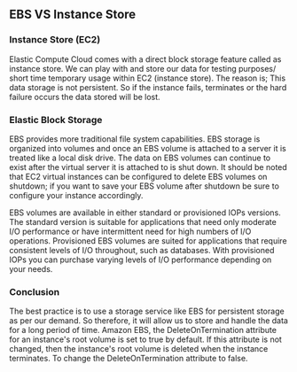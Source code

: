 
<h2> EBS VS Instance Store </h2>


<h3> Instance Store (EC2) </h3> 

Elastic Compute Cloud comes with a direct block storage feature called as instance store. We can play with and store our data for testing purposes/ short time temporary usage within EC2 (instance store). The reason is; This data storage is not persistent. So if the instance fails, terminates or the hard failure occurs the data stored will be lost. 


<h3> Elastic Block Storage </h3>
EBS provides more traditional file system capabilities. EBS storage is organized into volumes and once an EBS volume is attached to a server it is treated like a local disk drive. The data on EBS volumes can continue to exist after the virtual server it is attached to is shut down. It should be noted that EC2 virtual instances can be configured to delete EBS volumes on shutdown; if you want to save your EBS volume after shutdown be sure to configure your instance accordingly.

EBS volumes are available in either standard or provisioned IOPs versions. The standard version is suitable for applications that need only moderate I/O performance or have intermittent need for high numbers of I/O operations. Provisioned EBS volumes are suited for applications that require consistent levels of I/O throughout, such as databases. With provisioned IOPs you can purchase varying levels of I/O performance depending on your needs.

<h3> Conclusion </h3>
The best practice is to use a storage service like EBS for persistent storage as per our demand. So therefore, it will allow us to store and handle the data for a long period of time. Amazon EBS, the DeleteOnTermination attribute for an instance's root volume is set to true by default. If this attribute is not changed, then the instance's root volume is deleted when the instance terminates. To change the DeleteOnTermination attribute to false.




 

